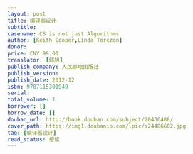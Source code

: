 ```yaml
---
layout: post
title: 编译器设计
subtitle: 
casename: CS is not just Algorithms
author: [Keith Cooper,Linda Torczon]
donor: 
price: CNY 99.00
translator: [郭旭]
publish_company: 人民邮电出版社
publish_version: 
publish_date: 2012-12
isbn: 9787115301949
serial: 
total_volume: 1
borrower: []
borrow_date: []
douban_url: http://book.douban.com/subject/20436488/
cover_path: https://img1.doubanio.com/lpic/s24486602.jpg
tag: [编译器设计]
read_status: 想读
---
```

